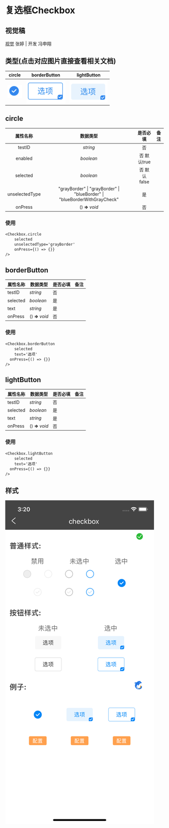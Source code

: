 # 复选框Checkbox

## 视觉稿
[视觉](http://cdp.release.ctripcorp.com/project/sketch/%E3%80%90%E8%87%AA%E7%94%B1%E8%A1%8CUI%E7%BB%84%E4%BB%B6%E5%BA%93%E3%80%91%E5%A4%8D%E9%80%89%E6%A1%86/index.html#artboard0) 张婷 | 开发 冯申翔

## 类型(点击对应图片直接查看相关文档)
|circle|borderButton|lightButton|
|:----------------------------------------------------------------------------------------:|:----------------------------------------------------------------------------------------:|:----------------------------------------------------------------------------------------:|
| [![alt circle](./image/checkbox/circle.png "circle.png")](#circle) | [![alt borderButton](./image/checkbox/borderButton.png "borderButton.png")](#borderbutton) | [![alt lightButton](./image/checkbox/lightButton.png "lightButton.png")](#lightbutton) |

## circle

| 属性名称     | 数据类型                            | 是否必填                      | 备注 |
|:--------:|:-----------------------------:|:-------------------------:|----|
| testID | *string* | 否 |  |
| enabled | *boolean* | 否 默认true |  |
| selected | *boolean*              | 否 默认false             |    |
| unselectedType | "grayBorder" \| "grayBorder" \| "blueBorder" \| "blueBorderWithGrayCheck" | 是 | |
| onPress | () **=>** *void* | 否 | |

### 使用
```tsx
<Checkbox.circle
	selected
	unselectedType='grayBorder'
	onPress={() => {}}
/>
```

## borderButton
| 属性名称 | 数据类型       | 是否必填 | 备注 |
|----------|-------------------------------|---------------------------|----|
| testID | *string* | 否 |  |
| selected | *boolean*      | 是       |      |
| text     | *string*       | 是       |    |
| onPress  | () **=>** *void* | 否   | |

### 使用

```tsx
<Checkbox.borderButton
	selected
	text='选项'
  onPress={() => {}}
/>
```



## lightButton

| 属性名称 | 数据类型         | 是否必填 | 备注 |
| -------- | ---------------- | -------- | ---- |
| testID   | *string*         | 否       |      |
| selected | *boolean*        | 是       |      |
| text     | *string*         | 是       |      |
| onPress  | () **=>** *void* | 否       |      |

### 使用

```tsx
<Checkbox.lightButton
	selected
	text='选项'
  onPress={() => {}}
/>
```

## 样式

![checkbox](./image/checkbox/index.png#wh3)